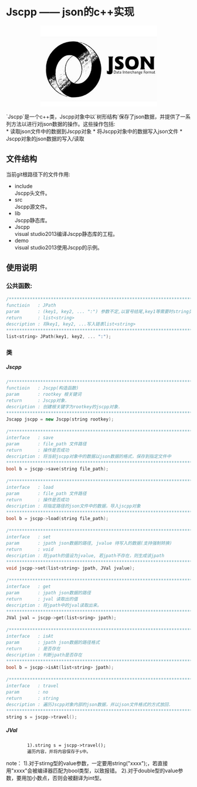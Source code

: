 # Jscpp —— json的c++实现
<p align="center">
	<img src="https://github.com/lsj9383/jscpp/blob/master/icon/json.jpg?raw=true" alt="JSON"/>
</p>
`Jscpp`是一个c++类，Jscpp对象中以`树形结构`保存了json数据，并提供了一系列方法以进行对json数据的操作。这些操作包括:<br>
* 读取json文件中的数据到Jscpp对象
* 将Jscpp对象中的数据写入json文件
* Jscpp对象的json数据的写入/读取

## 文件结构
当前git根路径下的文件作用:<br>
* include<br>
Jscpp头文件。
* src<br>
Jscpp源文件。
* lib<br>
Jscpp静态库。
* Jscpp<br>
visual studio2013编译Jscpp静态库的工程。
* demo<br>
visual studio2013使用Jscpp的示例。<br>

## 使用说明
### 公共函数:
```cpp
/***************************************************************************************
functioin 	: JPath
param		: (key1, key2, ... ":") 参数不定,以冒号结尾,key1等需要时string类型
return 		: list<string>
description	: 将key1, key2, ...写入链表list<string>
*****************************************************************************************/
list<string> JPath(key1, key2, ... ":");
```

### 类
##### Jscpp
```cpp
/***************************************************************************************
functioin 	: Jscpp(构造函数)
param		: rootkey 根关键词
return 		: Jscpp对象.
description	: 创建根关键字为rootkey的jscpp对象.
*****************************************************************************************/
Jscapp jscpp = new Jscpp(string rootkey);

/***************************************************************************************
interface 	: save
param		: file_path 文件路径
return 		: 操作是否成功
description	: 将当前jscpp对象中的数据以json数据的格式，保存到指定文件中
*****************************************************************************************/
bool b = jscpp->save(string file_path);

/***************************************************************************************
interface 	: load
param		: file_path 文件路径
return 		: 操作是否成功
description	: 将指定路径的json文件中的数据，导入jscpp对象
*****************************************************************************************/
bool b = jscpp->load(string file_path);

/***************************************************************************************
interface 	: set
param		: jpath json数据的路径, jvalue 待写入的数据(支持强制转换)
return 		: void
description	: 将jpath的值设为jvalue, 若jpath不存在，则生成该jpath
*****************************************************************************************/
void jscpp->set(list<string> jpath, JVal jvalue);

/***************************************************************************************
interface 	: get
param		: jpath json数据的路径
return 		: jval 读取出的值
description	: 将jpath中的jval读取出来。
*****************************************************************************************/
JVal jval = jscpp->get(list<sring> jpath);

/***************************************************************************************
interface 	: isAt
param		: jpath json数据的路径格式
return 		: 是否存在
description	: 判断jpath是否存在
*****************************************************************************************/
bool b = jscpp->isAt(list<string> jpath);

/***************************************************************************************
interface 	: travel
param		: no
return 		: string 
description	: 遍历Jscpp对象内部的json数据，并以json文件格式的方式放回.
*****************************************************************************************/
string s = jscpp->travel();
```
##### JVal
			1).string s = jscpp->travel();
			遍历内容，并将内容保存于s中。
		
note：
	1).对于stirng型的value参数，一定要用string("xxxx");，若直接用"xxxx"会被编译器匹配为bool类型，以致报错。
	2).对于double型的value参数，要用加小数点，否则会被翻译为int型。
